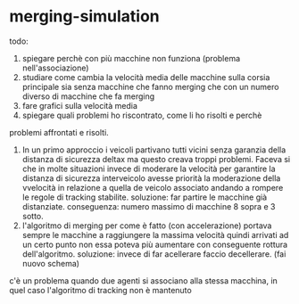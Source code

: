 # merging-simulation
todo:
1) spiegare perchè con più macchine non funziona (problema nell'associazione)
2) studiare come cambia la velocità media delle macchine sulla corsia principale sia senza macchine che fanno merging che con un numero diverso di macchine che fa merging
3) fare grafici sulla velocità media
4) spiegare quali problemi ho riscontrato, come li ho risolti e perchè


problemi affrontati e risolti.
1) In un primo approccio i veicoli partivano tutti vicini senza garanzia della distanza di sicurezza deltax ma questo creava troppi problemi.
Faceva si che in molte situazioni invece di moderare la velocità per garantire la distanza di sicurezza interveicolo avesse priorità la moderazione della vvelocità in relazione a quella de veicolo associato andando a rompere le regole di tracking stabilite.
soluzione: far partire le macchine già distanziate. conseguenza: numero massimo di macchine 8 sopra e 3 sotto.
2) l'algoritmo di merging per come è fatto (con accelerazione) portava sempre le macchine a raggiungere la massima velocità quindi arrivati ad un certo punto non essa poteva più aumentare con conseguente rottura dell'algoritmo.
soluzione: invece di far acellerare faccio decellerare. (fai nuovo schema)


c'è un problema quando due agenti si associano alla stessa macchina, in quel caso l'algoritmo di tracking non è mantenuto